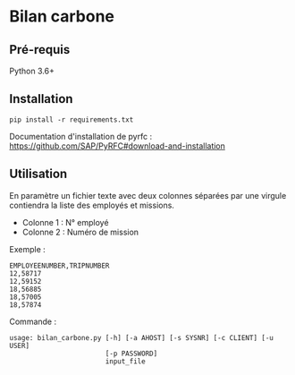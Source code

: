 # Bilan carbone

## Pré-requis

Python 3.6+

## Installation

`pip install -r requirements.txt`

Documentation d'installation de pyrfc : https://github.com/SAP/PyRFC#download-and-installation

## Utilisation

En paramètre un fichier texte avec deux colonnes séparées par une virgule contiendra la liste des employés et missions.
* Colonne 1 : N° employé
* Colonne 2 : Numéro de mission

Exemple :

```csv
EMPLOYEENUMBER,TRIPNUMBER
12,58717
12,59152
18,56885
18,57005
18,57874
```

Commande :
```
usage: bilan_carbone.py [-h] [-a AHOST] [-s SYSNR] [-c CLIENT] [-u USER]
                        [-p PASSWORD]
                        input_file
```
